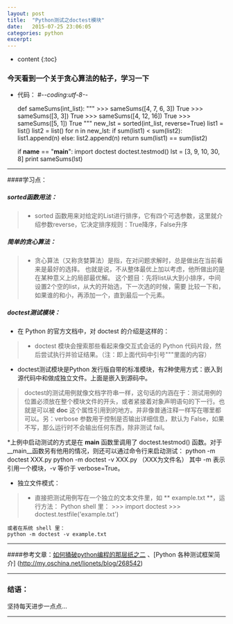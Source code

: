 ```yaml
---
layout: post
title:  "Python测试之doctest模块"
date:   2015-07-25 23:06:05
categories: python
excerpt: 
---
```


* content
{:toc}


### 今天看到一个关于贪心算法的帖子，学习一下

* 代码：
    #-*-coding:utf-8-*-

    def sameSums(int_list):
        """
        >>> sameSums([4, 7, 6, 3])
        True
        >>> sameSums([3, 3])
        True
        >>> sameSums([4, 12, 16])
        True
        >>> sameSums([5, 1])
        True
        """
        new_lst = sorted(int_list, reverse=True)
        list1 = list()
        list2 = list()
        for n in new_lst:
            if sum(list1) < sum(list2):
                list1.append(n)
            else:
                list2.append(n)
        return sum(list1) == sum(list2)
     
    if __name__ == "__main__":
        import doctest
        doctest.testmod()
        lst = [3, 9, 10, 30, 8]
        print sameSums(lst)

---

####学习点：
##### sorted函数用法：
> * sorted 函数用来对给定的List进行排序，它有四个可选参数，这里就介绍参数reverse，它决定排序规则：True降序，False升序

##### 简单的贪心算法：
> * 贪心算法（又称贪婪算法）是指，在对问题求解时，总是做出在当前看来是最好的选择。
也就是说，不从整体最优上加以考虑，他所做出的是在某种意义上的局部最优解。
这个题目：先将list从大到小排序，中间设置2个空的list，从大的开始选，下一次选的时候，需要
比较一下和，如果谁的和小，再添加一个，直到最后一个元素。

##### doctest测试模块：
* 在 Python 的官方文档中，对 doctest 的介绍是这样的：
> * doctest 模块会搜索那些看起来像交互式会话的 Python 代码片段，然后尝试执行并验证结果。（注：即上面代码中引号"""里面的内容）

* doctest测试模块是Python 发行版自带的标准模块，有2种使用方式：嵌入到源代码中和做成独立文件。上面是嵌入到源码中。

>doctest的测试用例就像文档字符串一样，这句话的内涵在于：测试用例的位置必须放在整个模块文件的开头，或者紧接着对象声明语句的下一行。也就是可以被 __doc__ 这个属性引用到的地方。并非像普通注释一样写在哪里都可以。另：verbose 参数用于控制是否输出详细信息，默认为 False，如果不写，那么运行时不会输出任何东西，除非测试 fail。

*上例中启动测试的方式是在 __main__ 函数里调用了 doctest.testmod() 函数。对于__main__函数另有他用的情况，则还可以通过命令行来启动测试：
    python -m doctest XXX.py
    python -m doctest -v XXX.py
    （XXX为文件名）
    其中 -m 表示引用一个模块，-v 等价于 verbose=True。

* 独立文件模式：
> * 直接把测试用例写在一个独立的文本文件里，如 ** example.txt **，运行方法：
    Python shell 里：
    >>> import doctest
    >>> doctest.testfile('example.txt')
    
    或者在系统 shell 里：
    python -m doctest -v example.txt

---

####参考文章：[如何捅破python编程的那层纸之二](http://www.oschina.net/code/snippet_1448389_49635)  、[Python 各种测试框架简介] (http://my.oschina.net/lionets/blog/268542)

---

### 结语：

坚持每天进步一点点...

---